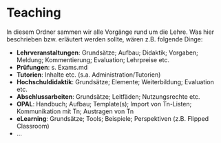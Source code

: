 # Teaching

In diesem Ordner sammen wir alle Vorgänge rund um die Lehre. Was hier beschrieben bzw. erläutert werden sollte, wären z.B. folgende Dinge:

- **Lehrveranstaltungen**: Grundsätze; Aufbau; Didaktik; Vorgaben; Meldung; Kommentierung; Evaluation; Lehrpreise etc.
- **Prüfungen**: s. Exams.md
- **Tutorien**: Inhalte etc. (s.a. Administration/Tutorien)
- **Hochschuldidaktik**: Grundsätze; Elemente; Weiterbildung; Evaluation etc.
- **Abschlussarbeiten**: Grundsätze; Leitfäden; Nutzungsrechte etc.
- **OPAL**: Handbuch; Aufbau; Template(s); Import von Tn-Listen; Kommunikation mit Tn; Austragen von Tn
- **eLearning**: Grundsätze; Tools; Beispiele; Perspektiven (z.B. Flipped Classroom)
- ... <!-- bitte ergänzen, wann immer jemand etwas einfällt, das hier erscheinen sollte -->
